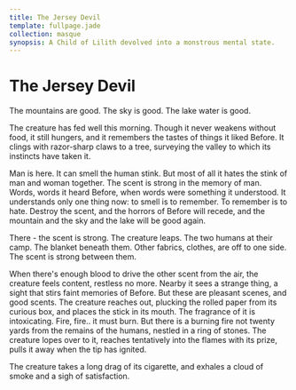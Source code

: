 ```yaml
---
title: The Jersey Devil
template: fullpage.jade
collection: masque
synopsis: A Child of Lilith devolved into a monstrous mental state.
---
```


# The Jersey Devil

The mountains are good. The sky is good. The lake water is good.

The creature has fed well this morning. Though it never weakens without food, it still hungers, and it remembers the tastes of things it liked Before. It clings with razor-sharp claws to a tree, surveying the valley to which its instincts have taken it.

Man is here. It can smell the human stink. But most of all it hates the stink of man and woman together. The scent is strong in the memory of man. Words, words it heard Before, when words were something it understood. It understands only one thing now: to smell is to remember. To remember is to hate. Destroy the scent, and the horrors of Before will recede, and the mountain and the sky and the lake will be good again.

There - the scent is strong. The creature leaps. The two humans at their camp. The blanket beneath them. Other fabrics, clothes, are off to one side. The scent is strong between them.

When there's enough blood to drive the other scent from the air, the creature feels content, restless no more. Nearby it sees a strange thing, a sight that stirs faint memories of Before. But these are pleasant scenes, and good scents. The creature reaches out, plucking the rolled paper from its curious box, and places the stick in its mouth. The fragrance of it is intoxicating. Fire, fire.. it must burn. But there is a burning fire not twenty yards from the remains of the humans, nestled in a ring of stones. The creature lopes over to it, reaches tentatively into the flames with its prize, pulls it away when the tip has ignited.

The creature takes a long drag of its cigarette, and exhales a cloud of smoke and a sigh of satisfaction.
